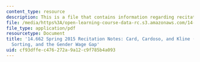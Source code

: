 ```yaml
---
content_type: resource
description: This is a file that contains information regarding recitation 11.
file: /media/https%3A/open-learning-course-data-rc.s3.amazonaws.com/14-662-labor-economics-ii-spring-2015/cf93dffec476272a9a12c9f785b4a093_MIT14_662S15_Recitation11.pdf
file_type: application/pdf
resourcetype: Document
title: '14.662 Spring 2015 Recitation Notes: Card, Cardoso, and Kline (2014): Bargaining,
  Sorting, and the Gender Wage Gap'
uid: cf93dffe-c476-272a-9a12-c9f785b4a093
---
```

